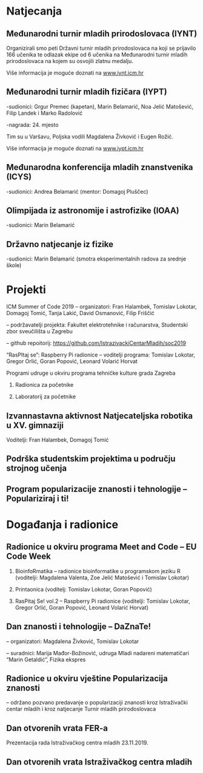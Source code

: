 # Natjecanja
## Međunarodni turnir mladih prirodoslovaca (IYNT)
Organizirali smo peti Državni turnir mladih prirodoslovaca na koji se prijavilo 166 učenika te odlazak ekipe od 6 učenika na Međunarodni turnir mladih prirodoslovaca na kojem su osvojili zlatnu medalju.

Više informacija je moguće doznati na www.iynt.icm.hr

## Međunarodni turnir mladih fizičara (IYPT)
-sudionici: Grgur Premec (kapetan), Marin Belamarić, Noa Jelić Matošević, Filip Landek i Marko Radolović

-nagrada: 24. mjesto

Tim su u Varšavu, Poljska vodili Magdalena Živković i Eugen Rožić.

Više informacija je moguće doznati na www.iypt.icm.hr

## Međunarodna konferencija mladih znanstvenika (ICYS)
-sudionici: Andrea Belamarić (mentor: Domagoj Pluščec)

## Olimpijada iz astronomije i astrofizike (IOAA)
-sudionici: Marin Belamarić

## Državno natjecanje iz fizike
-sudionici: Marin Belamarić (smotra eksperimentalnih radova za srednje škole)

# Projekti
ICM Summer of Code 2019
 – organizatori: Fran Halambek, Tomislav Lokotar, Domagoj Tomić, Tanja Lakić, David Osmanović, Filip Friščić

– podržavatelji projekta: Fakultet elektrotehnike i računarstva, Studentski zbor sveučilišta u Zagrebu

– github repoitorij: https://github.com/IstrazivackiCentarMladih/soc2019

“RasPItaj se”: Raspberry Pi radionice
– voditelji programa: Tomislav Lokotar, Gregor Orlić, Goran Popović, Leonard Volarić Horvat

Programi udruge u okviru programa tehničke kulture grada Zagreba
1. Radionica za početnike

2. Laboratorij za početnike

## Izvannastavna aktivnost Natjecateljska robotika u XV. gimnaziji
Voditelji: Fran Halambek, Domagoj Tomić

## Podrška studentskim projektima u području strojnog učenja
## Program popularizacije znanosti i tehnologije – Populariziraj i ti!

# Događanja i radionice

## Radionice u okviru programa Meet and Code – EU Code Week
1. BioinfoRmatika – radionice bioinformatike u programskom jeziku R (voditelji: Magdalena Valenta, Zoe Jelić Matošević i Tomislav Lokotar)

2. Printaonica (voditelj: Tomislav Lokotar, Goran Popović)

3. RasPitaj Se! vol.2 – Raspberry Pi radionice (voditelji: Tomislav Lokotar, Gregor Orlić, Goran Popović, Leonard Volarić Horvat)

## Dan znanosti i tehnologije – DaZnaTe!
– organizatori: Magdalena Živković, Tomislav Lokotar

– suradnici: Marija Mađor-Božinović, udruga Mladi nadareni matematičari “Marin Getaldić”, Fizika ekspres

## Radionice u okviru vještine Popularizacija znanosti
– održano pozvano predavanje o popularizaciji znanosti kroz Istraživački centar
mladih i kroz natjecanje Turnir mladih prirodoslovaca

## Dan otvorenih vrata FER-a
Prezentacija rada Istraživačkog centra mladih 23.11.2019.

## Dan otvorenih vrata Istraživačkog centra mladih